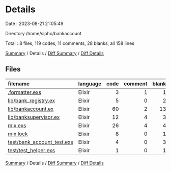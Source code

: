 # Details

Date : 2023-08-21 21:05:49

Directory /home/sipho/bankaccount

Total : 8 files,  119 codes, 11 comments, 28 blanks, all 158 lines

[Summary](results.md) / Details / [Diff Summary](diff.md) / [Diff Details](diff-details.md)

## Files
| filename | language | code | comment | blank | total |
| :--- | :--- | ---: | ---: | ---: | ---: |
| [.formatter.exs](/.formatter.exs) | Elixir | 3 | 1 | 1 | 5 |
| [lib/bank_registry.ex](/lib/bank_registry.ex) | Elixir | 5 | 0 | 2 | 7 |
| [lib/bankaccount.ex](/lib/bankaccount.ex) | Elixir | 60 | 2 | 13 | 75 |
| [lib/banksupervisor.ex](/lib/banksupervisor.ex) | Elixir | 12 | 4 | 3 | 19 |
| [mix.exs](/mix.exs) | Elixir | 26 | 4 | 4 | 34 |
| [mix.lock](/mix.lock) | Elixir | 8 | 0 | 1 | 9 |
| [test/bank_account_test.exs](/test/bank_account_test.exs) | Elixir | 4 | 0 | 3 | 7 |
| [test/test_helper.exs](/test/test_helper.exs) | Elixir | 1 | 0 | 1 | 2 |

[Summary](results.md) / Details / [Diff Summary](diff.md) / [Diff Details](diff-details.md)